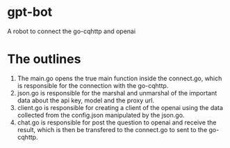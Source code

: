 # gpt-bot
A robot to connect the go-cqhttp and openai
# The outlines
1. The main.go opens the true main function inside the connect.go, which is responsible for the connection with the go-cqhttp.
2. json.go is responsible for the marshal and unmarshal of the important data about the api key, model and the proxy url.
3. client.go is responsible for creating a client of the openai using the data collected from the config.json manipulated by the json.go.
4. chat.go is responsible for post the question to openai and receive the result, which is then be transfered to the connect.go to sent to the go-cqhttp.
